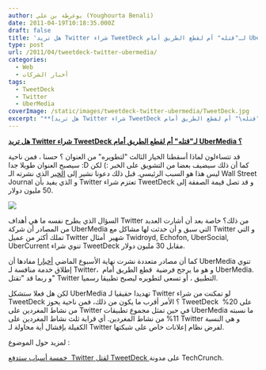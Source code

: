 ```yaml
---
author: يوغرطة بن علي (Youghourta Benali)
date: 2011-04-19T10:18:35.000Z
draft: false
title: 'هل تريد Twitter شراء TweetDeck لـ"قتله" أم لقطع الطريق أمام UberMedia ؟ '
type: post
url: /2011/04/tweetdeck-twitter-ubermedia/
categories:
  - Web
  - أخبار الشركات
tags:
  - TweetDeck
  - Twitter
  - UberMedia
coverImage: /static/images/tweetdeck-twitter-ubermedia/TweetDeck.jpg
excerpt: "**[هل تريد Twitter شراء TweetDeck لـ\"قتله\" أم لقطع الطريق أمام UberMedia ؟](https://www.it-scoop.com/2011/04/tweetdeck-twitter-ubermedia/)**\n\nقد تتساءلون لماذا أسقطنا الخيار الثالث \"لتطويره\" من العنوان ؟ حسنا ، فمن ناحية سيصبح العنوان طويلا جدا\_:D كما أن ذلك سيضيف بعضا من التشويق على الخبر\_:) لكن ليس"
---
```

**[هل تريد Twitter شراء TweetDeck لـ"قتله" أم لقطع الطريق أمام UberMedia ؟](https://www.it-scoop.com/2011/04/tweetdeck-twitter-ubermedia/)**

قد تتساءلون لماذا أسقطنا الخيار الثالث "لتطويره" من العنوان ؟ حسنا ، فمن ناحية سيصبح العنوان طويلا جدا :D كما أن ذلك سيضيف بعضا من التشويق على الخبر :) لكن ليس هذا هو السبب الرئيسي. قبل ذلك دعونا نشير إلى [الخبر](http://mashable.com/2011/04/18/twitter-tweet-deck/) الذي نشرته الـ Wall Street Journal و الذي يفيد بأن Twitter تعتزم شراء TweetDeck و قد تصل قيمة الصفقة إلى 50 مليون دولار.

![](/static/images/tweetdeck-twitter-ubermedia/TweetDeck.jpg)

السؤال الذي يطرح نفسه ما هي أهداف Twitter من ذلك؟ خاصة بعد أن أشارت العديد من المصادر أن شركة UberMedia التي سبق و أن حدثت لها مشاكل مع Twitter و التي تملك أكثر من عميل Twitter شهير  أمثال Twidroyd, Echofon, UberSocial, UberCurrent تنوي شراء TweetDeck مقابل 30 مليون دولار.

كما أن مصادر متعددة نشرت نهاية الأسبوع الماضي [أخبارا](http://mashable.com/2011/04/13/ubermedia-twitter-competitor/) مفادها أن UberMedia تنوي إطلاق خدمة منافسة لـ Twitter،  و هو ما يرجح فرضية  قطع الطريق أمام UberMedia. و ربما قد "تقتل" Twitter التطبيق ، أو تسعى لتطويره ليصبح تطبيقا رسميا.

لكن هل فعلا ستشكل UberMedia تهديدا حقيقيا لـ Twitter لو تمكنت من شراء TweetDeck ؟ الأمر أقرب ما يكون من ذلك، فمن ناحية يحوز TweetDeck  على 20% من نشاط المغردين على Twitter في حين تمثل مجموع تطبيقات UberMedia ما نسبته 11% من نشاط المغردين. أي قرابة ثلث نشاط المغردين على Twitter و هي النسبة الكفيلة بإفشال أية محاولة لـ Twitter لفرض نظام إعلانات خاص على شبكتها.

لمزيد حول الموضوع :

[خمسة أسباب ستدفع  Twitter لقتل TweetDeck ](http://techcrunch.com/2011/04/18/five-reasons-why-twitter-will-kill-tweetdeck/)على مدونة TechCrunch.
